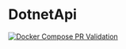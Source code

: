 # DotnetApi

[![Docker Compose PR Validation](https://github.com/Latitude-OpenDATA-SIO-Saintbe/DotnetApi/actions/workflows/Docker.yml/badge.svg)](https://github.com/Latitude-OpenDATA-SIO-Saintbe/DotnetApi/actions/workflows/Docker.yml)
